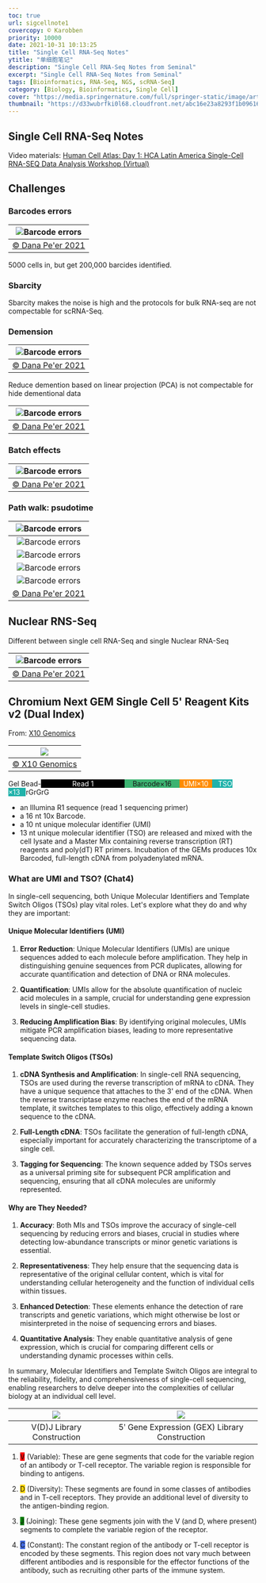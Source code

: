 ```yaml
---
toc: true
url: sigcellnote1
covercopy: © Karobben
priority: 10000
date: 2021-10-31 10:13:25
title: "Single Cell RNA-Seq Notes"
ytitle: "单细胞笔记"
description: "Single Cell RNA-Seq Notes from Seminal"
excerpt: "Single Cell RNA-Seq Notes from Seminal"
tags: [Bioinformatics, RNA-Seq, NGS, scRNA-Seq]
category: [Biology, Bioinformatics, Single Cell]
cover: "https://media.springernature.com/full/springer-static/image/art%3A10.1038%2Fncomms14049/MediaObjects/41467_2017_Article_BFncomms14049_Fig1_HTML.jpg?as=webp"
thumbnail: "https://d33wubrfki0l68.cloudfront.net/abc16e23a8293f1b0961651473861345c5a019b8/92ccd/img/icons/network.svg"
---
```


## Single Cell RNA-Seq Notes

Video materials: [Human Cell Atlas: Day 1: HCA Latin America Single-Cell RNA-SEQ Data Analysis Workshop (Virtual)](https://www.youtube.com/watch?v=QaqBzilH5LE)

## Challenges

### Barcodes errors

|![Barcode errors](https://z3.ax1x.com/2021/10/31/Ip7vlt.png)|
|:-:|
|[© Dana Pe'er 2021](https://www.youtube.com/watch?v=QaqBzilH5LE)|

5000 cells in, but get 200,000 barcides identified.

### Sbarcity

Sbarcity makes the noise is high and the protocols for bulk RNA-seq are not compectable for scRNA-Seq.

### Demension

|![Barcode errors](https://z3.ax1x.com/2021/10/31/IpH7j0.png)|
|:-:|
|[© Dana Pe'er 2021](https://www.youtube.com/watch?v=QaqBzilH5LE)|

Reduce demention based on linear projection (PCA) is not compectable for hide dementional data

|![Barcode errors](https://z3.ax1x.com/2021/10/31/Ipblb8.png)|
|:-:|
|[© Dana Pe'er 2021](https://www.youtube.com/watch?v=QaqBzilH5LE)|


###  Batch effects

|![Barcode errors](https://z3.ax1x.com/2021/10/31/IpbDVU.png)|
|:-:|
|[© Dana Pe'er 2021](https://www.youtube.com/watch?v=QaqBzilH5LE)|



### Path walk: psudotime

|![Barcode errors](https://z3.ax1x.com/2021/10/31/Ipqjp9.png)|
|:-:|
|![Barcode errors](https://z3.ax1x.com/2021/10/31/IpqzOx.png)|
|![Barcode errors](https://z3.ax1x.com/2021/10/31/IpL8pj.png)|
|![Barcode errors](https://z3.ax1x.com/2021/10/31/IpLgnx.png)|
|![Barcode errors](https://z3.ax1x.com/2021/10/31/IpLbut.png)|
|[© Dana Pe'er 2021](https://www.youtube.com/watch?v=QaqBzilH5LE)|


## Nuclear RNS-Seq

Different between single cell RNA-Seq and single Nuclear RNA-Seq

|![Barcode errors](https://z3.ax1x.com/2021/11/01/IpOOMR.png)|
|:-:|
|[© Dana Pe'er 2021](https://www.youtube.com/watch?v=QaqBzilH5LE)|



## Chromium Next GEM Single Cell 5' Reagent Kits v2 (Dual Index)

From: [X10 Genomics](https://www.10xgenomics.com/support/single-cell-immune-profiling/documentation/steps/library-prep/chromium-single-cell-5-reagent-kits-user-guide-v-2-chemistry-dual-index)





|![](https://imgur.com/NdIbWMF.png)|
|:-:|
|[© X10 Genomics](https://cdn.10xgenomics.com/image/upload/v1666737555/support-documents/CG000331_ChromiumNextGEMSingleCell5-v2_UserGuide_RevE.pdf)|

Gel Bead-<font style="background-color: black" color= "white">&#160;&#160;&#160;&#160;&#160;&#160;&#160;&#160;&#160;&#160;&#160;&#160;&#160;&#160;&#160;&#160;Read 1&#160;&#160;&#160;&#160;&#160;&#160;&#160;&#160;&#160;&#160;&#160;&#160;&#160;&#160;&#160;&#160;</font><font style="background-color: MediumSeaGreen">&#160;&#160;&#160; Barcode×16 &#160;&#160;&#160;</font><font style="background-color: DarkOrange" color= "white">&#160;&#160;UMI×10&#160;&#160;</font><font style="background-color: LightSeaGreen" color= "white">&#160;&#160;&#160;TSO ×13&#160;&#160;&#160;</font>rGrGrG


- an Illumina R1 sequence (read 1 sequencing primer)
- a 16 nt 10x Barcode.
- a 10 nt unique molecular identifier (UMI)
- 13 nt unique molecular identifier (TSO) are released and mixed with the cell lysate and a Master Mix containing reverse transcription (RT) reagents and poly(dT) RT primers. Incubation of the GEMs produces 10x Barcoded, full-length cDNA from polyadenylated mRNA.

### What are UMI and TSO? (Chat4)

In single-cell sequencing, both Unique Molecular Identifiers and Template Switch Oligos (TSOs) play vital roles. Let's explore what they do and why they are important:

#### Unique Molecular Identifiers (UMI)

1. **Error Reduction**: Unique Molecular Identifiers (UMIs) are unique sequences added to each molecule before amplification. They help in distinguishing genuine sequences from PCR duplicates, allowing for accurate quantification and detection of DNA or RNA molecules.

2. **Quantification**: UMIs allow for the absolute quantification of nucleic acid molecules in a sample, crucial for understanding gene expression levels in single-cell studies.

3. **Reducing Amplification Bias**: By identifying original molecules, UMIs mitigate PCR amplification biases, leading to more representative sequencing data.

#### Template Switch Oligos (TSOs)

1. **cDNA Synthesis and Amplification**: In single-cell RNA sequencing, TSOs are used during the reverse transcription of mRNA to cDNA. They have a unique sequence that attaches to the 3' end of the cDNA. When the reverse transcriptase enzyme reaches the end of the mRNA template, it switches templates to this oligo, effectively adding a known sequence to the cDNA.

2. **Full-Length cDNA**: TSOs facilitate the generation of full-length cDNA, especially important for accurately characterizing the transcriptome of a single cell.

3. **Tagging for Sequencing**: The known sequence added by TSOs serves as a universal priming site for subsequent PCR amplification and sequencing, ensuring that all cDNA molecules are uniformly represented.

#### Why are They Needed?

1. **Accuracy**: Both MIs and TSOs improve the accuracy of single-cell sequencing by reducing errors and biases, crucial in studies where detecting low-abundance transcripts or minor genetic variations is essential.

2. **Representativeness**: They help ensure that the sequencing data is representative of the original cellular content, which is vital for understanding cellular heterogeneity and the function of individual cells within tissues.

3. **Enhanced Detection**: These elements enhance the detection of rare transcripts and genetic variations, which might otherwise be lost or misinterpreted in the noise of sequencing errors and biases.

4. **Quantitative Analysis**: They enable quantitative analysis of gene expression, which is crucial for comparing different cells or understanding dynamic processes within cells.

In summary, Molecular Identifiers and Template Switch Oligos are integral to the reliability, fidelity, and comprehensiveness of single-cell sequencing, enabling researchers to delve deeper into the complexities of cellular biology at an individual cell level.




|![](https://imgur.com/PxRTphj.png)|![](https://imgur.com/uarbCYv.png)|
|:-:|:-:|
|V(D)J Library Construction|5ʹ Gene Expression (GEX) Library Construction|

1. <font style="background-color: red">V</font> (Variable): These are gene segments that code for the variable region of an antibody or T-cell receptor. The variable region is responsible for binding to antigens.

2. <font style="background-color: gold">D</font> (Diversity): These segments are found in some classes of antibodies and in T-cell receptors. They provide an additional level of diversity to the antigen-binding region.

3. <font style="background-color: green">J</font> (Joining): These gene segments join with the V (and D, where present) segments to complete the variable region of the receptor.

4. <font style="background-color: royalblue">C</font> (Constant): The constant region of the antibody or T-cell receptor is encoded by these segments. This region does not vary much between different antibodies and is responsible for the effector functions of the antibody, such as recruiting other parts of the immune system.